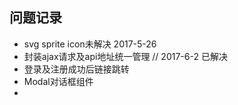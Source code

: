 ## 问题记录
- svg sprite icon未解决   2017-5-26
- 封装ajax请求及api地址统一管理   // 2017-6-2 已解决
- 登录及注册成功后链接跳转
- Modal对话框组件
-
